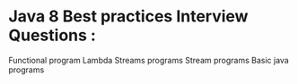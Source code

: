 # Java 8 Best practices Interview Questions :
Functional program
Lambda
Streams programs
Stream programs
Basic java programs
